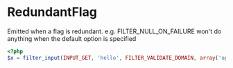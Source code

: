# RedundantFlag

Emitted when a flag is redundant. e.g. FILTER_NULL_ON_FAILURE won't do anything when the default option is specified

```php
<?php
$x = filter_input(INPUT_GET, 'hello', FILTER_VALIDATE_DOMAIN, array('options' => array('default' => 'world.com'), 'flags' => FILTER_NULL_ON_FAILURE));
```
